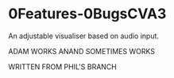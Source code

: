 # 0Features-0BugsCVA3
An adjustable visualiser based on audio input.

ADAM WORKS
ANAND SOMETIMES WORKS

WRITTEN FROM PHIL'S BRANCH
